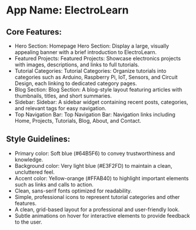 # **App Name**: ElectroLearn

## Core Features:

- Hero Section: Homepage Hero Section: Display a large, visually appealing banner with a brief introduction to ElectroLearn.
- Featured Projects: Featured Projects: Showcase electronics projects with images, descriptions, and links to full tutorials.
- Tutorial Categories: Tutorial Categories: Organize tutorials into categories such as Arduino, Raspberry Pi, IoT, Sensors, and Circuit Design, each linking to dedicated category pages.
- Blog Section: Blog Section: A blog-style layout featuring articles with thumbnails, titles, and short summaries.
- Sidebar: Sidebar: A sidebar widget containing recent posts, categories, and relevant tags for easy navigation.
- Top Navigation Bar: Top Navigation Bar: Navigation links including Home, Projects, Tutorials, Blog, About, and Contact.

## Style Guidelines:

- Primary color: Soft blue (#64B5F6) to convey trustworthiness and knowledge.
- Background color: Very light blue (#E3F2FD) to maintain a clean, uncluttered feel.
- Accent color: Yellow-orange (#FFAB40) to highlight important elements such as links and calls to action.
- Clean, sans-serif fonts optimized for readability.
- Simple, professional icons to represent tutorial categories and other features.
- A clean, grid-based layout for a professional and user-friendly look.
- Subtle animations on hover for interactive elements to provide feedback to the user.